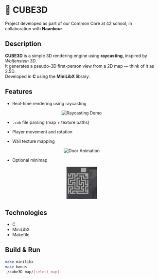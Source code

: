 # 🧊 CUBE3D

Project developed as part of our Common Core at 42 school, in collaboration with **Naankour**.

## Description

**CUBE3D** is a simple 3D rendering engine using **raycasting**, inspired by *Wolfenstein 3D*.  
It generates a pseudo-3D first-person view from a 2D map — think of it as 2.5D.  
Developed in **C** using the **MiniLibX** library.

## Features

- Real-time rendering using raycasting

<p align="center">
  <img src="Readme/game.gif" alt="Raycasting Demo" width="50%">
</p>

- `.cub` file parsing (map + texture paths)

- Player movement and rotation

- Wall texture mapping

<p align="center">
  <img src="Readme/door.gif" alt="Door Animation" width="50%">
</p>

- Optional minimap

<p align="center">
  <img src="Readme/minimap.gif" alt="Minimap Demo" width="20%">
</p>

## Technologies

- C  
- MiniLibX  
- Makefile

## Build & Run

```bash
make minilibx
make bonus
./cube3D map/[select_map]

